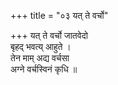 +++
title = "०३ यत् ते वर्चो"

+++
यत् ते वर्चो जातवेदो  
बृहद् भवत्य् आहुते ।  
तेन माम् अद्य वर्चसा  
अग्ने वर्चस्विनं कृधि ॥